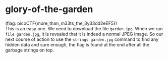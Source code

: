 # glory-of-the-garden

(flag: picoCTF{more_than_m33ts_the_3y33dd2eEF5}) <br/>
This is an easy one. We need to download the file `garden.jpg`. When we run `file garden.jpg`, it is revealed that it is indeed a normal JPEG image. So our next course of action to use the `strings garden.jpg` command to find any hidden data and sure enough, the flag is found at the end after all the garbage strings on top.
